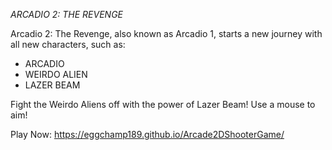*ARCADIO 2: THE REVENGE*

Arcadio 2: The Revenge, also known as Arcadio 1, starts a new journey with all new characters, such as:
- ARCADIO
- WEIRDO ALIEN
- LAZER BEAM

Fight the Weirdo Aliens off with the power of Lazer Beam! 
Use a mouse to aim!

Play Now: https://eggchamp189.github.io/Arcade2DShooterGame/
